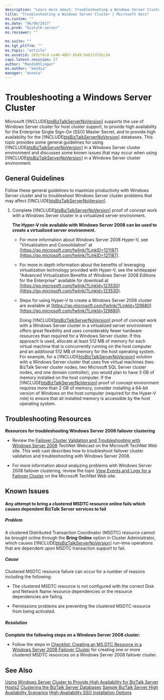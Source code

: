 ```yaml
---
description: "Learn more about: Troubleshooting a Windows Server Cluster"
title: "Troubleshooting a Windows Server Cluster | Microsoft Docs"
ms.custom: ""
ms.date: "06/08/2017"
ms.prod: "biztalk-server"
ms.reviewer: ""

ms.suite: ""
ms.tgt_pltfrm: ""
ms.topic: "article"
ms.assetid: 283cf4cd-ce40-48b7-8549-9ab17d7d2c34
caps.latest.revision: 27
author: "MandiOhlinger"
ms.author: "mandia"
manager: "anneta"
---
```

# Troubleshooting a Windows Server Cluster
Microsoft [!INCLUDE[btsBizTalkServerNoVersion](../includes/btsbiztalkservernoversion-md.md)] supports the use of Windows Server cluster for host cluster support, to provide high availability for the Enterprise Single Sign-On (SSO) Master Secret, and to provide high availability for the [!INCLUDE[btsBizTalkServerNoVersion](../includes/btsbiztalkservernoversion-md.md)] databases. This topic provides some general guidelines for using [!INCLUDE[btsBizTalkServerNoVersion](../includes/btsbiztalkservernoversion-md.md)] in a Windows Server cluster environment and discusses some known issues that may occur when using [!INCLUDE[btsBizTalkServerNoVersion](../includes/btsbiztalkservernoversion-md.md)] in a Windows Server cluster environment.

## General Guidelines
 Follow these general guidelines to maximize productivity with Windows Server cluster and to troubleshoot Windows Server cluster problems that may affect [!INCLUDE[btsBizTalkServerNoVersion](../includes/btsbiztalkservernoversion-md.md)].

1. Complete [!INCLUDE[btsBizTalkServerNoVersion](../includes/btsbiztalkservernoversion-md.md)] proof of concept work with a Windows Server cluster in a virtualized server environment.

    **The Hyper-V role available with Windows Server 2008 can be used to create a virtualized server environment.**

   - For more information about Windows Server 2008 Hyper-V, see “Virtualization and Consolidation” at [https://go.microsoft.com/fwlink/?LinkID=121187](https://go.microsoft.com/fwlink/?LinkID=121187).

   - For more in depth information about the benefits of leveraging virtualization technology provided with Hyper-V, see the whitepaper "Advanced Virtualization Benefits of Windows Server 2008 Editions for the Enterprise" available for download at [https://go.microsoft.com/fwlink/?LinkId=123530](https://go.microsoft.com/fwlink/?LinkId=123530).

   - Steps for using Hyper-V to create a Windows Server 2008 cluster are available at [https://go.microsoft.com/fwlink/?LinkId=129680](https://go.microsoft.com/fwlink/?LinkId=129680).

     Doing [!INCLUDE[btsBizTalkServerNoVersion](../includes/btsbiztalkservernoversion-md.md)] proof of concept work with a Windows Server cluster in a virtualized server environment offers great flexibility and uses considerably fewer hardware resources than required for a Windows Server cluster. If this approach is used, allocate at least 512 MB of memory for each virtual machine that is concurrently running on the host computer and an additional 512 MB of memory for the host operating system. For example, for a [!INCLUDE[btsBizTalkServerNoVersion](../includes/btsbiztalkservernoversion-md.md)] solution with a Windows Server cluster that uses five virtual machines (two BizTalk Server cluster nodes, two Microsoft SQL Server cluster nodes, and one domain controller), you would plan to have 3 GB of memory installed on the host computer. If the [!INCLUDE[btsBizTalkServerNoVersion](../includes/btsbiztalkservernoversion-md.md)] proof of concept environment requires more than 2 GB of memory, consider installing a 64-bit version of Windows on the host computer (required for the Hyper-V role) to ensure that all installed memory is accessible by the host operating system.

## Troubleshooting Resources
 **Resources for troubleshooting Windows Server 2008 failover clustering**

-   Review the [Failover Cluster Validation and Troubleshooting with Windows Server 2008](https://go.microsoft.com/fwlink/?LinkId=129729) TechNet Webcast on the Microsoft TechNet Web site. This web cast describes how to troubleshoot failover cluster validation and troubleshooting with Windows Server 2008.

-   For more information about analyzing problems with Windows Server 2008 failover clustering, review the topic [View Events and Logs for a Failover Cluster](https://go.microsoft.com/fwlink/?LinkId=129730) on the Microsoft TechNet Web site.

## Known Issues

#### Any attempt to bring a clustered MSDTC resource online fails which causes dependent BizTalk Server services to fail

##### Problem
 A clustered Distributed Transaction Coordinator (MSDTC) resource cannot be brought online through the **Bring Online** option in Cluster Administrator, which causes [!INCLUDE[btsBizTalkServerNoVersion](../includes/btsbiztalkservernoversion-md.md)] run-time operations that are dependent upon MSDTC transaction support to fail.

##### Cause
 Clustered MSDTC resource failure can occur for a number of reasons including the following:

-   The clustered MSDTC resource is not configured with the correct Disk and Network Name resource dependencies or the resource dependencies are failing.

-   Permissions problems are preventing the clustered MSDTC resource from being activated.

##### Resolution
 **Complete the following steps on a Windows Server 2008 cluster:**

-   Follow the steps in [Checklist: Creating an MS DTC Resource in a Windows Server 2008 Failover Cluster](https://go.microsoft.com/fwlink/?LinkId=129677) for creating one or more clustered MSDTC resources on a Windows Server 2008 failover cluster.

## See Also
 [Using Windows Server Cluster to Provide High Availability for BizTalk Server Hosts2](../core/use-windows-cluster-to-provide-high-availability-for-biztalk-hosts.md)
 [Clustering the BizTalk Server Databases](../core/clustering-the-biztalk-server-databases1.md)
 [Sample BizTalk Server High Availability Scenarios](../core/sample-biztalk-server-high-availability-scenarios.md)
 [High-Availability SSO Installation Options](../core/high-availability-sso-installation-options.md)
